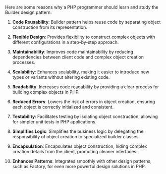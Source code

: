 Here are some reasons why a PHP programmer should learn and study the Builder design pattern:

1. **Code Reusability**: Builder pattern helps reuse code by separating object construction from its representation.

2. **Flexible Design**: Provides flexibility to construct complex objects with different configurations in a step-by-step approach.

3. **Maintainability**: Improves code maintainability by reducing dependencies between client code and complex object creation processes.

4. **Scalability**: Enhances scalability, making it easier to introduce new types or variants without altering existing code.

5. **Readability**: Increases code readability by providing a clear process for building complex objects in PHP.

6. **Reduced Errors**: Lowers the risk of errors in object creation, ensuring each object is correctly initialized and consistent.

7. **Testability**: Facilitates testing by isolating object construction, allowing for simpler unit tests in PHP applications.

8. **Simplifies Logic**: Simplifies the business logic by delegating the responsibility of object creation to specialized builder classes.

9. **Encapsulation**: Encapsulates object construction, hiding complex creation details from the client, promoting cleaner interfaces.

10. **Enhances Patterns**: Integrates smoothly with other design patterns, such as Factory, for even more powerful design solutions in PHP.
